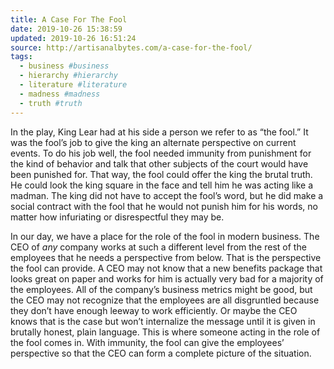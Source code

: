 ```yaml
---
title: A Case For The Fool
date: 2019-10-26 15:38:59
updated: 2019-10-26 16:51:24
source: http://artisanalbytes.com/a-case-for-the-fool/
tags:
  - business #business
  - hierarchy #hierarchy
  - literature #literature
  - madness #madness
  - truth #truth
---
```

In the play, King Lear had at his side a person we refer to as “the fool.” It was the fool’s job to give the king an alternate perspective on current events. To do his job well, the fool needed immunity from punishment for the kind of behavior and talk that other subjects of the court would have been punished for. That way, the fool could offer the king the brutal truth. He could look the king square in the face and tell him he was acting like a madman. The king did not have to accept the fool’s word, but he did make a social contract with the fool that he would not punish him for his words, no matter how infuriating or disrespectful they may be.

In our day, we have a place for the role of the fool in modern business. The CEO of *any* company works at such a different level from the rest of the employees that he needs a perspective from below. That is the perspective the fool can provide. A CEO may not know that a new benefits package that looks great on paper and works for him is actually very bad for a majority of the employees. All of the company’s business metrics might be good, but the CEO may not recognize that the employees are all disgruntled because they don’t have enough leeway to work efficiently. Or maybe the CEO knows that is the case but won’t internalize the message until it is given in brutally honest, plain language. This is where someone acting in the role of the fool comes in. With immunity, the fool can give the employees’ perspective so that the CEO can form a complete picture of the situation.